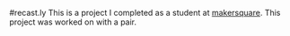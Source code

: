 #recast.ly
This is a project I completed as a student at [makersquare](http://makersquare.com). This project was worked on with a pair.